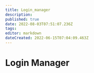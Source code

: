 ```yaml
---
title: Login_manager
description: 
published: true
date: 2022-08-03T07:51:07.236Z
tags: 
editor: markdown
dateCreated: 2022-06-15T07:04:09.463Z
---
```


# Login Manager